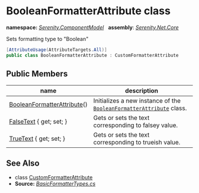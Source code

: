 # BooleanFormatterAttribute class
**namespace:** *[Serenity.ComponentModel](../README.md#serenity.componentmodel-namespace)*   **assembly**: *[Serenity.Net.Core](../README.md)*

Sets formatting type to "Boolean"

```csharp
[AttributeUsage(AttributeTargets.All)]
public class BooleanFormatterAttribute : CustomFormatterAttribute
```

## Public Members

| name | description |
| --- | --- |
| [BooleanFormatterAttribute](BooleanFormatterAttribute/BooleanFormatterAttribute.md)() | Initializes a new instance of the [`BooleanFormatterAttribute`](BooleanFormatterAttribute.md) class. |
| [FalseText](BooleanFormatterAttribute/FalseText.md) { get; set; } | Gets or sets the text corresponding to falsey value. |
| [TrueText](BooleanFormatterAttribute/TrueText.md) { get; set; } | Gets or sets the text corresponding to trueish value. |

## See Also

* class [CustomFormatterAttribute](CustomFormatterAttribute.md)
* **Source:** *[BasicFormatterTypes.cs](https://github.com/serenity-is/Serenity/blob/master/src/Serenity.Net.Core/ComponentModel/Columns/Formatting/BasicFormatterTypes.cs)*